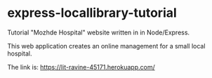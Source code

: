 # express-locallibrary-tutorial
Tutorial "Mozhde Hospital" website written in in Node/Express.

This web application creates an online management for a small local hospital.

The link is:
https://lit-ravine-45171.herokuapp.com/
